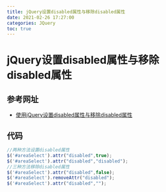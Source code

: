 ```yaml
---
title: jQuery设置disabled属性与移除disabled属性
date: 2021-02-26 17:27:00
categories: JQuery
toc: true
---
```


# jQuery设置disabled属性与移除disabled属性

## 参考网址

* [使用jQuery设置disabled属性与移除disabled属性](https://www.imooc.com/article/14003)

## 代码

``` javascript
//两种方法设置disabled属性
$('#areaSelect').attr("disabled",true);
$('#areaSelect').attr("disabled","disabled");
//三种方法移除disabled属性
$('#areaSelect').attr("disabled",false);
$('#areaSelect').removeAttr("disabled");
$('#areaSelect').attr("disabled","");
```
